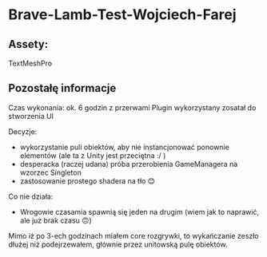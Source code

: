 # Brave-Lamb-Test-Wojciech-Farej

## Assety:
TextMeshPro 

## Pozostałę informacje
Czas wykonania: ok. 6 godzin z przerwami
Plugin wykorzystany zosatał do stworzenia UI

Decyzje: 
- wykorzystanie puli obiektów, aby nie instancjonować ponownie elementów (ale ta z Unity jest przeciętna :/ )
- desperacka (raczej udana) próba przerobienia GameManagera na wzorzec Singleton
- zastosowanie prostego shadera na tło 😊

Co nie działa:
- Wrogowie czasamia spawnią się jeden na drugim (wiem jak to naprawić, ale już brak czasu 🙃)

Mimo iż po 3-ech godzinach miałem core rozgrywki, to wykańczanie zeszło dłużej niż podejrzewałem, głównie przez unitowską pulę obiektów.
